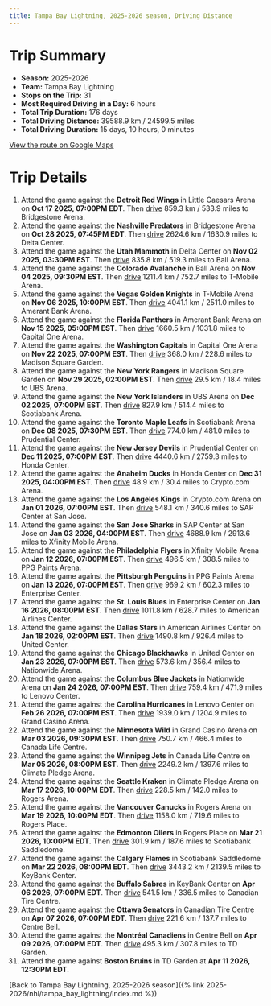 ```yaml
---
title: Tampa Bay Lightning, 2025-2026 season, Driving Distance
---
```


# Trip Summary
- **Season:** 2025-2026
- **Team:** Tampa Bay Lightning
- **Stops on the Trip:** 31
- **Most Required Driving in a Day:** 6 hours
- **Total Trip Duration:** 176 days
- **Total Driving Distance:** 39588.9 km / 24599.5 miles
- **Total Driving Duration:** 15 days, 10 hours, 0 minutes

[View the route on Google Maps](https://www.google.com/maps/dir/Little+Caesars+Arena+Detroit/Bridgestone+Arena+Nashville/Delta+Center+Utah/Ball+Arena+Colorado/T-Mobile+Arena+Vegas/Amerant+Bank+Arena+Florida/Capital+One+Arena+Washington/Madison+Square+Garden+New+York/UBS+Arena+New+York/Scotiabank+Arena+Toronto/Prudential+Center+New+Jersey/Honda+Center+Anaheim/Crypto.com+Arena+Los+Angeles/SAP+Center+at+San+Jose+San+Jose/Xfinity+Mobile+Arena+Philadelphia/PPG+Paints+Arena+Pittsburgh/Enterprise+Center+St.+Louis/American+Airlines+Center+Dallas/United+Center+Chicago/Nationwide+Arena+Columbus/Lenovo+Center+Carolina/Grand+Casino+Arena+Minnesota/Canada+Life+Centre+Winnipeg/Climate+Pledge+Arena+Seattle/Rogers+Arena+Vancouver/Rogers+Place+Edmonton/Scotiabank+Saddledome+Calgary/KeyBank+Center+Buffalo/Canadian+Tire+Centre+Ottawa/Centre+Bell+Montréal/TD+Garden+Boston)

# Trip Details
1. Attend the game against the **Detroit Red Wings** in Little Caesars Arena on **Oct 17 2025, 07:00PM EDT**. Then [drive](https://www.google.com/maps/dir/Little+Caesars+Arena+Detroit/Bridgestone+Arena+Nashville) 859.3 km / 533.9 miles to Bridgestone Arena.
2. Attend the game against the **Nashville Predators** in Bridgestone Arena on **Oct 28 2025, 07:45PM EDT**. Then [drive](https://www.google.com/maps/dir/Bridgestone+Arena+Nashville/Delta+Center+Utah) 2624.6 km / 1630.9 miles to Delta Center.
3. Attend the game against the **Utah Mammoth** in Delta Center on **Nov 02 2025, 03:30PM EST**. Then [drive](https://www.google.com/maps/dir/Delta+Center+Utah/Ball+Arena+Colorado) 835.8 km / 519.3 miles to Ball Arena.
4. Attend the game against the **Colorado Avalanche** in Ball Arena on **Nov 04 2025, 09:30PM EST**. Then [drive](https://www.google.com/maps/dir/Ball+Arena+Colorado/T-Mobile+Arena+Vegas) 1211.4 km / 752.7 miles to T-Mobile Arena.
5. Attend the game against the **Vegas Golden Knights** in T-Mobile Arena on **Nov 06 2025, 10:00PM EST**. Then [drive](https://www.google.com/maps/dir/T-Mobile+Arena+Vegas/Amerant+Bank+Arena+Florida) 4041.1 km / 2511.0 miles to Amerant Bank Arena.
6. Attend the game against the **Florida Panthers** in Amerant Bank Arena on **Nov 15 2025, 05:00PM EST**. Then [drive](https://www.google.com/maps/dir/Amerant+Bank+Arena+Florida/Capital+One+Arena+Washington) 1660.5 km / 1031.8 miles to Capital One Arena.
7. Attend the game against the **Washington Capitals** in Capital One Arena on **Nov 22 2025, 07:00PM EST**. Then [drive](https://www.google.com/maps/dir/Capital+One+Arena+Washington/Madison+Square+Garden+New+York) 368.0 km / 228.6 miles to Madison Square Garden.
8. Attend the game against the **New York Rangers** in Madison Square Garden on **Nov 29 2025, 02:00PM EST**. Then [drive](https://www.google.com/maps/dir/Madison+Square+Garden+New+York/UBS+Arena+New+York) 29.5 km / 18.4 miles to UBS Arena.
9. Attend the game against the **New York Islanders** in UBS Arena on **Dec 02 2025, 07:00PM EST**. Then [drive](https://www.google.com/maps/dir/UBS+Arena+New+York/Scotiabank+Arena+Toronto) 827.9 km / 514.4 miles to Scotiabank Arena.
10. Attend the game against the **Toronto Maple Leafs** in Scotiabank Arena on **Dec 08 2025, 07:30PM EST**. Then [drive](https://www.google.com/maps/dir/Scotiabank+Arena+Toronto/Prudential+Center+New+Jersey) 774.0 km / 481.0 miles to Prudential Center.
11. Attend the game against the **New Jersey Devils** in Prudential Center on **Dec 11 2025, 07:00PM EST**. Then [drive](https://www.google.com/maps/dir/Prudential+Center+New+Jersey/Honda+Center+Anaheim) 4440.6 km / 2759.3 miles to Honda Center.
12. Attend the game against the **Anaheim Ducks** in Honda Center on **Dec 31 2025, 04:00PM EST**. Then [drive](https://www.google.com/maps/dir/Honda+Center+Anaheim/Crypto.com+Arena+Los+Angeles) 48.9 km / 30.4 miles to Crypto.com Arena.
13. Attend the game against the **Los Angeles Kings** in Crypto.com Arena on **Jan 01 2026, 07:00PM EST**. Then [drive](https://www.google.com/maps/dir/Crypto.com+Arena+Los+Angeles/SAP+Center+at+San+Jose+San+Jose) 548.1 km / 340.6 miles to SAP Center at San Jose.
14. Attend the game against the **San Jose Sharks** in SAP Center at San Jose on **Jan 03 2026, 04:00PM EST**. Then [drive](https://www.google.com/maps/dir/SAP+Center+at+San+Jose+San+Jose/Xfinity+Mobile+Arena+Philadelphia) 4688.9 km / 2913.6 miles to Xfinity Mobile Arena.
15. Attend the game against the **Philadelphia Flyers** in Xfinity Mobile Arena on **Jan 12 2026, 07:00PM EST**. Then [drive](https://www.google.com/maps/dir/Xfinity+Mobile+Arena+Philadelphia/PPG+Paints+Arena+Pittsburgh) 496.5 km / 308.5 miles to PPG Paints Arena.
16. Attend the game against the **Pittsburgh Penguins** in PPG Paints Arena on **Jan 13 2026, 07:00PM EST**. Then [drive](https://www.google.com/maps/dir/PPG+Paints+Arena+Pittsburgh/Enterprise+Center+St.+Louis) 969.2 km / 602.3 miles to Enterprise Center.
17. Attend the game against the **St. Louis Blues** in Enterprise Center on **Jan 16 2026, 08:00PM EST**. Then [drive](https://www.google.com/maps/dir/Enterprise+Center+St.+Louis/American+Airlines+Center+Dallas) 1011.8 km / 628.7 miles to American Airlines Center.
18. Attend the game against the **Dallas Stars** in American Airlines Center on **Jan 18 2026, 02:00PM EST**. Then [drive](https://www.google.com/maps/dir/American+Airlines+Center+Dallas/United+Center+Chicago) 1490.8 km / 926.4 miles to United Center.
19. Attend the game against the **Chicago Blackhawks** in United Center on **Jan 23 2026, 07:00PM EST**. Then [drive](https://www.google.com/maps/dir/United+Center+Chicago/Nationwide+Arena+Columbus) 573.6 km / 356.4 miles to Nationwide Arena.
20. Attend the game against the **Columbus Blue Jackets** in Nationwide Arena on **Jan 24 2026, 07:00PM EST**. Then [drive](https://www.google.com/maps/dir/Nationwide+Arena+Columbus/Lenovo+Center+Carolina) 759.4 km / 471.9 miles to Lenovo Center.
21. Attend the game against the **Carolina Hurricanes** in Lenovo Center on **Feb 26 2026, 07:00PM EST**. Then [drive](https://www.google.com/maps/dir/Lenovo+Center+Carolina/Grand+Casino+Arena+Minnesota) 1939.0 km / 1204.9 miles to Grand Casino Arena.
22. Attend the game against the **Minnesota Wild** in Grand Casino Arena on **Mar 03 2026, 09:30PM EST**. Then [drive](https://www.google.com/maps/dir/Grand+Casino+Arena+Minnesota/Canada+Life+Centre+Winnipeg) 750.7 km / 466.4 miles to Canada Life Centre.
23. Attend the game against the **Winnipeg Jets** in Canada Life Centre on **Mar 05 2026, 08:00PM EST**. Then [drive](https://www.google.com/maps/dir/Canada+Life+Centre+Winnipeg/Climate+Pledge+Arena+Seattle) 2249.2 km / 1397.6 miles to Climate Pledge Arena.
24. Attend the game against the **Seattle Kraken** in Climate Pledge Arena on **Mar 17 2026, 10:00PM EDT**. Then [drive](https://www.google.com/maps/dir/Climate+Pledge+Arena+Seattle/Rogers+Arena+Vancouver) 228.5 km / 142.0 miles to Rogers Arena.
25. Attend the game against the **Vancouver Canucks** in Rogers Arena on **Mar 19 2026, 10:00PM EDT**. Then [drive](https://www.google.com/maps/dir/Rogers+Arena+Vancouver/Rogers+Place+Edmonton) 1158.0 km / 719.6 miles to Rogers Place.
26. Attend the game against the **Edmonton Oilers** in Rogers Place on **Mar 21 2026, 10:00PM EDT**. Then [drive](https://www.google.com/maps/dir/Rogers+Place+Edmonton/Scotiabank+Saddledome+Calgary) 301.9 km / 187.6 miles to Scotiabank Saddledome.
27. Attend the game against the **Calgary Flames** in Scotiabank Saddledome on **Mar 22 2026, 08:00PM EDT**. Then [drive](https://www.google.com/maps/dir/Scotiabank+Saddledome+Calgary/KeyBank+Center+Buffalo) 3443.2 km / 2139.5 miles to KeyBank Center.
28. Attend the game against the **Buffalo Sabres** in KeyBank Center on **Apr 06 2026, 07:00PM EDT**. Then [drive](https://www.google.com/maps/dir/KeyBank+Center+Buffalo/Canadian+Tire+Centre+Ottawa) 541.5 km / 336.5 miles to Canadian Tire Centre.
29. Attend the game against the **Ottawa Senators** in Canadian Tire Centre on **Apr 07 2026, 07:00PM EDT**. Then [drive](https://www.google.com/maps/dir/Canadian+Tire+Centre+Ottawa/Centre+Bell+Montréal) 221.6 km / 137.7 miles to Centre Bell.
30. Attend the game against the **Montréal Canadiens** in Centre Bell on **Apr 09 2026, 07:00PM EDT**. Then [drive](https://www.google.com/maps/dir/Centre+Bell+Montréal/TD+Garden+Boston) 495.3 km / 307.8 miles to TD Garden.
31. Attend the game against **Boston Bruins** in TD Garden at **Apr 11 2026, 12:30PM EDT**.

[Back to Tampa Bay Lightning, 2025-2026 season]({% link 2025-2026/nhl/tampa_bay_lightning/index.md %})

